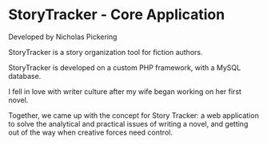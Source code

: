 # StoryTracker - Core Application

Developed by Nicholas Pickering

StoryTracker is a story organization tool for fiction authors. 

StoryTracker is developed on a custom PHP framework, with a MySQL database. 

I fell in love with writer culture after my wife began working on her first novel.

Together, we came up with the concept for Story Tracker: a web application to solve the analytical and practical issues of writing a novel, and getting out of the way when creative forces need control.
